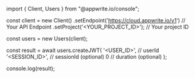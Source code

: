 import { Client, Users } from "@appwrite.io/console";

const client = new Client()
    .setEndpoint('https://cloud.appwrite.io/v1') // Your API Endpoint
    .setProject('&lt;YOUR_PROJECT_ID&gt;'); // Your project ID

const users = new Users(client);

const result = await users.createJWT(
    '<USER_ID>', // userId
    '<SESSION_ID>', // sessionId (optional)
    0 // duration (optional)
);

console.log(result);
